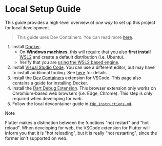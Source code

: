 # Local Setup Guide

This guide provides a high-level overview of *one way* to set up this project for local development.  

> This guide uses Dev Containers. You can read more [here](https://containers.dev/).

1. Install [Docker](https://www.docker.com/).
    - On **Windows machines**, this will require that you also **first install** [WSL2](https://learn.microsoft.com/en-us/windows/wsl/) and create a default distribution (i.e. Ubuntu).
    - Verify that you are [using the WSL2 based engine](https://docs.docker.com/desktop/features/wsl/#turn-on-docker-desktop-wsl-2).
2. Install [Visual Studio Code](https://code.visualstudio.com/). You can use a different editor, but may have to install additional tooling. See [here](https://containers.dev/supporting) for details.
3. Install the [Dev Containers](https://marketplace.visualstudio.com/items?itemName=ms-vscode-remote.remote-containers) extension for VSCode. This page also contains a guide for installing Docker.
4. Install the [Dart Debug Extension](https://chromewebstore.google.com/detail/dart-debug-extension/eljbmlghnomdjgdjmbdekegdkbabckhm). This browser extension only works on Chromium-based web browsers (i.e. Edge, Chrome). This step is only required when developing for web.
5. Follow the local devcontainer guide in [`fdp_instructions.md`](./fdp_instructions.md).

> [!Note]
> Flutter makes a distinction between the functions "hot restart" and "hot reload". When developing for web, the VSCode extension for Flutter will inform you that it is "hot reloading", but it is really "hot restarting", since the former isn't supported on web.
